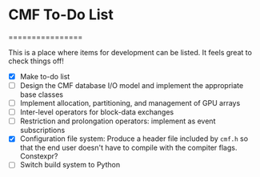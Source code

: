 # CMF To-Do List
================

This is a place where items for development can be listed. It feels great to check things off!

 - [x] Make to-do list
 - [ ] Design the CMF database I/O model and implement the appropriate base classes
 - [ ] Implement allocation, partitioning, and management of GPU arrays
 - [ ] Inter-level operators for block-data exchanges
 - [ ] Restriction and prolongation operators: implement as event subscriptions
 - [x] Configuration file system: Produce a header file included by `cmf.h` so that the end user doesn't have to compile with the compiter flags. Constexpr?
 - [ ] Switch build system to Python